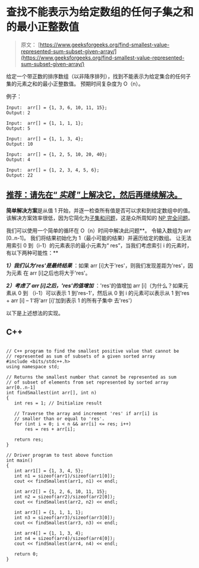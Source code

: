 # 查找不能表示为给定数组的任何子集之和的最小正整数值

> 原文： [https://www.geeksforgeeks.org/find-smallest-value-represented-sum-subset-given-array/](https://www.geeksforgeeks.org/find-smallest-value-represented-sum-subset-given-array/)

给定一个带正数的排序数组（以非降序排列），找到不能表示为给定集合的任何子集的元素之和的最小正整数值。
预期时间复杂度为 O（n）。

例子：

```
Input:  arr[] = {1, 3, 6, 10, 11, 15};
Output: 2

Input:  arr[] = {1, 1, 1, 1};
Output: 5

Input:  arr[] = {1, 1, 3, 4};
Output: 10

Input:  arr[] = {1, 2, 5, 10, 20, 40};
Output: 4

Input:  arr[] = {1, 2, 3, 4, 5, 6};
Output: 22

```

## [推荐：请先在“ ***<u>实践</u>*** ”上解决它，然后再继续解决。](https://practice.geeksforgeeks.org/problems/smallest-number-subset/0)

**简单解决方案**是从值 1 开始，并逐一检查所有值是否可以求和到给定数组中的值。 该解决方案效率很低，因为它简化为[子集和问题](https://www.geeksforgeeks.org/dynamic-programming-subset-sum-problem/)，这是众所周知的 [NP 完全问题](https://www.geeksforgeeks.org/np-completeness-set-1/)。

我们可以使用一个简单的循环在 O（n）时间中解决此问题**。 令输入数组为 arr [0..n-1]。 我们将结果初始化为 1（最小可能的结果）并遍历给定的数组。 让无法用索引 0 到（i-1）的元素表示的最小元素为“ res”，当我们考虑索引 i 的元素时，有以下两种可能性：**

***1）我们认为'res'是最终结果*** ：如果 arr [i]大于'res'，则我们发现差距为'res'，因为元素 在 arr [i]之后也将大于'res'。

***2）考虑了 arr [i]之后，'res'的值增加*** ：'res'的值增加 arr [i]（为什么？如果元素从 0 到 （i-1）可以表示 1 到'res-1'，然后从 0 到 i 的元素可以表示从 1 到'res + arr [i] – 1'将'arr [i]'加到表示 1 的所有子集中 去'res'）

以下是上述想法的实现。

## C++ 

```

// C++ program to find the smallest positive value that cannot be 
// represented as sum of subsets of a given sorted array 
#include <bits/stdc++.h> 
using namespace std; 

// Returns the smallest number that cannot be represented as sum 
// of subset of elements from set represented by sorted array arr[0..n-1] 
int findSmallest(int arr[], int n) 
{ 
   int res = 1; // Initialize result 

   // Traverse the array and increment 'res' if arr[i] is 
   // smaller than or equal to 'res'. 
   for (int i = 0; i < n && arr[i] <= res; i++) 
       res = res + arr[i]; 

   return res; 
} 

// Driver program to test above function 
int main() 
{ 
   int arr1[] = {1, 3, 4, 5}; 
   int n1 = sizeof(arr1)/sizeof(arr1[0]); 
   cout << findSmallest(arr1, n1) << endl; 

   int arr2[] = {1, 2, 6, 10, 11, 15}; 
   int n2 = sizeof(arr2)/sizeof(arr2[0]); 
   cout << findSmallest(arr2, n2) << endl; 

   int arr3[] = {1, 1, 1, 1}; 
   int n3 = sizeof(arr3)/sizeof(arr3[0]); 
   cout << findSmallest(arr3, n3) << endl; 

   int arr4[] = {1, 1, 3, 4}; 
   int n4 = sizeof(arr4)/sizeof(arr4[0]); 
   cout << findSmallest(arr4, n4) << endl; 

   return 0; 
} 

```